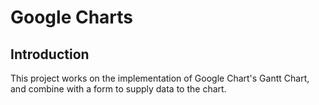 # Google Charts

## Introduction

This project works on the implementation of Google Chart's Gantt Chart, and combine with a form to supply data to the chart.